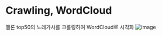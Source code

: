 # Crawling, WordCloud
멜론 top50의 노래가사를 크롤링하여 WordCloud로 시각화
![image](https://user-images.githubusercontent.com/62678380/107290500-fb1e0d00-6aa9-11eb-8174-e763b4141f51.png)
